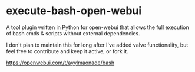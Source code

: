# execute-bash-open-webui
A tool plugin written in Python for open-webui that allows the full execution of bash cmds &amp; scripts without external dependencies.

I don't plan to maintain this for long after I've added valve functionality, but feel free to contribute and keep it active, or fork it.

https://openwebui.com/t/ayylmaonade/bash
